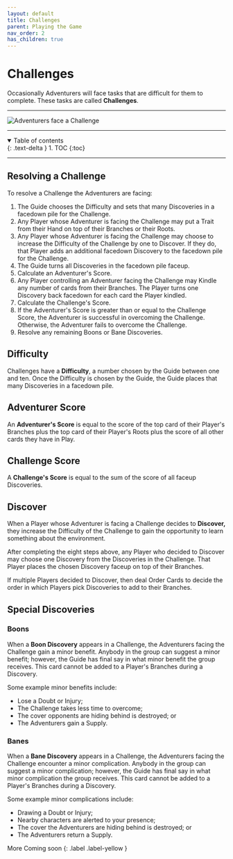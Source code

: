```yaml
---
layout: default
title: Challenges
parent: Playing the Game
nav_order: 2
has_children: true
---
```



# Challenges

Occasionally Adventurers will face tasks that are difficult for them to complete. These tasks are called **Challenges**.

---

<img src="https://plerpsandplerps.github.io/Sprouting-Tales/artwork/Art_Challenge.png" alt="Adventurers face a Challenge">

---

<details open markdown="block">
  <summary>
    Table of contents
  </summary>
  {: .text-delta }
1. TOC
{:toc}
</details>

---

## Resolving a Challenge

To resolve a Challenge the Adventurers are facing:
1. The Guide chooses the Difficulty and sets that many Discoveries in a facedown pile for the Challenge. 
2. Any Player whose Adventurer is facing the Challenge may put a Trait from their Hand on top of their Branches or their Roots.
2. Any Player whose Adventurer is facing the Challenge may choose to increase the Difficulty of the Challenge by one to Discover. If they do, that Player adds an additional facedown Discovery to the facedown pile for the Challenge.
3. The Guide turns all Discoveries in the facedown pile faceup.
4. Calculate an Adventurer's Score. 
6. Any Player controlling an Adventurer facing the Challenge may Kindle any number of cards from their Branches. The Player turns one Discovery back facedown for each card the Player kindled.
7. Calculate the Challenge's Score.
8. If the Adventurer's Score is greater than or equal to the Challenge Score, the Adventurer is successful in overcoming the Challenge. Otherwise, the Adventurer fails to overcome the Challenge. 
9. Resolve any remaining Boons or Bane Discoveries. 

## Difficulty

Challenges have a **Difficulty**, a number chosen by the Guide between one and ten. Once the Difficulty is chosen by the Guide, the Guide places that many Discoveries in a facedown pile. 

## Adventurer Score

An **Adventurer's Score** is equal to the score of the top card of their Player's Branches plus the top card of their Player's Roots plus the score of all other cards they have in Play. 

## Challenge Score

A **Challenge's Score** is equal to the sum of the score of all faceup Discoveries.

## Discover

When a Player whose Adventurer is facing a Challenge decides to **Discover,** they increase the Difficulty of the Challenge to gain the opportunity to learn something about the environment. 

After completing the eight steps above, any Player who decided to Discover may choose one Discovery from the Discoveries in the Challenge. That Player places the chosen Discovery faceup on top of their Branches. 

If multiple Players decided to Discover, then deal Order Cards to decide the order in which Players pick Discoveries to add to their Branches. 

## Special Discoveries

### Boons

When a **Boon Discovery** appears in a Challenge, the Adventurers facing the Challenge gain a minor benefit. Anybody in the group can suggest a minor benefit; however, the Guide has final say in what minor benefit the group receives. This card cannot be added to a Player's Branches during a Discovery. 

Some example minor benefits include:
- Lose a Doubt or Injury; 
- The Challenge takes less time to overcome;
- The cover opponents are hiding behind is destroyed; or
- The Adventurers gain a Supply. 

### Banes

When a **Bane Discovery** appears in a Challenge, the Adventurers facing the Challenge encounter a minor complication. Anybody in the group can suggest a minor complication; however, the Guide has final say in what minor complication the group receives. This card cannot be added to a Player's Branches during a Discovery. 

Some example minor complications include: 
- Drawing a Doubt or Injury;
- Nearby characters are alerted to your presence;
- The cover the Adventurers are hiding behind is destroyed; or
- The Adventurers return a Supply. 

<div markdown="1">
More Coming soon
{: .label .label-yellow }
</div>

<!-- 

## Example Challenge Resolution

-->